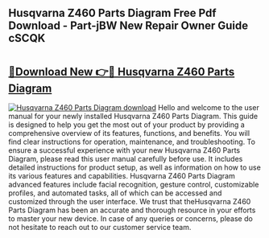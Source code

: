 ## Husqvarna Z460 Parts Diagram Free Pdf Download - Part-jBW New Repair Owner Guide cSCQK

# <h2><a href="http://dfjk25.blite.top/?on=Husqvarna+Z460+Parts+Diagram">🔗Download New 👉🔴 Husqvarna Z460 Parts Diagram</a></h2>

[![Husqvarna Z460 Parts Diagram download](https://i.imgur.com/lujVjoI.png)](http://dfjk25.blite.top/?on=Husqvarna+Z460+Parts+Diagram)
Hello and welcome to the user manual for your newly installed Husqvarna Z460 Parts Diagram. This guide is designed to help you get the most out of your product by providing a comprehensive overview of its features, functions, and benefits. You will find clear instructions for operation, maintenance, and troubleshooting. To ensure a successful experience with your new Husqvarna Z460 Parts Diagram, please read this user manual carefully before use. It includes detailed instructions for product setup, as well as information on how to use its various features and capabilities. Husqvarna Z460 Parts Diagram advanced features include facial recognition, gesture control, customizable profiles, and automated tasks, all of which can be accessed and customized through the user interface. We trust that theHusqvarna Z460 Parts Diagram has been an accurate and thorough resource in your efforts to master your new device. In case of any queries or concerns, please do not hesitate to reach out to our customer service team.
